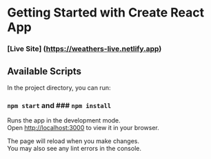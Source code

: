 # Getting Started with Create React App

### [Live Site] (https://weathers-live.netlify.app)

## Available Scripts

In the project directory, you can run:

### `npm start` and ### `npm install`

Runs the app in the development mode.\
Open [http://localhost:3000](http://localhost:3000) to view it in your browser.

The page will reload when you make changes.\
You may also see any lint errors in the console.


